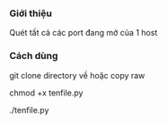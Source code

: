 ### Giới thiệu
Quét tất cả các port đang mở của 1 host
### Cách dùng
git clone directory về hoặc copy raw

chmod +x tenfile.py

./tenfile.py

